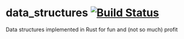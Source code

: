 # data_structures [![Build Status](https://travis-ci.org/jmitchell/data_structures.png?branch=master)](https://travis-ci.org/jmitchell/data_structures)

Data structures implemented in Rust for fun and (not so much) profit
